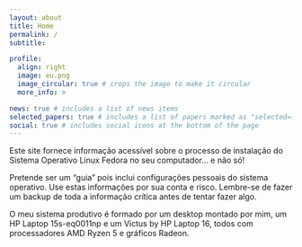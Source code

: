 ```yaml
---
layout: about
title: Home
permalink: /
subtitle:

profile:
  align: right
  image: eu.png
  image_circular: true # crops the image to make it circular
  more_info: >

news: true # includes a list of news items
selected_papers: true # includes a list of papers marked as "selected={true}"
social: true # includes social icons at the bottom of the page
---
```


Este site fornece informação acessível sobre o processo de instalação do Sistema Operativo Linux Fedora no seu computador… e não só!

Pretende ser um “guia” pois inclui configurações pessoais do sistema operativo.
Use estas informações por sua conta e risco. Lembre-se de fazer um backup de toda a informação crítica antes de tentar fazer algo.

O meu sistema produtivo é formado por um desktop montado por mim, um HP Laptop 15s-eq0011np e um Victus by HP Laptop 16, todos com processadores AMD Ryzen 5 e gráficos Radeon.
